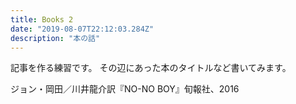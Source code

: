 ```yaml
---
title: Books 2
date: "2019-08-07T22:12:03.284Z"
description: "本の話"
---
```


記事を作る練習です。
その辺にあった本のタイトルなど書いてみます。

ジョン・岡田／川井龍介訳『NO-NO BOY』旬報社、2016



